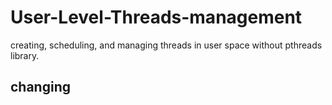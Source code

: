 # User-Level-Threads-management
creating, scheduling, and managing threads in user space without pthreads library. 


## changing